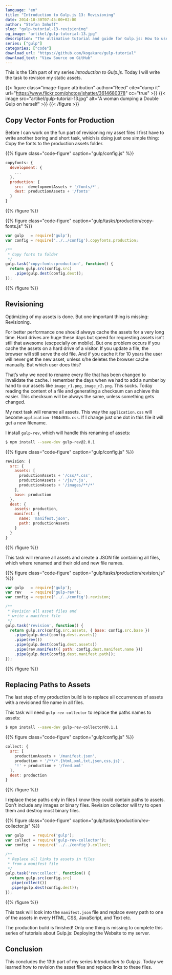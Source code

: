 ```yaml
---
language: "en"
title: "Introduction to Gulp.js 13: Revisioning"
date: 2014-10-30T07:45:00+02:00
author: "Stefan Imhoff"
slug: "gulp-tutorial-13-revisioning"
og_image: "artikel/gulp-tutorial-13.jpg"
description: "The ultimative tutorial and guide for Gulp.js: How to use revisioning to allow long caching of your assets and replace them  with hashed file names, that can be cache busted."
series: ["gulp"]
categories: ["code"]
download_url: "https://github.com/kogakure/gulp-tutorial"
download_text: "View Source on GitHub"
---
```


This is the 13th part of my series *Introduction to Gulp.js*. Today I will write the task to revision my static assets.

{{< figure class="image-figure attribution" author="Reed" cite="dump it" url="https://www.flickr.com/photos/ishatter/3614680378" cc="true" >}}
{{< image src="artikel/gulp-tutorial-13.jpg" alt="A woman dumping a Double Gulp on herself" >}}
{{< /figure >}}

## Copy Vector Fonts for Production

Before I can work on the fun part of revisioning my asset files I first have to write another boring and short task, which is doing just one simple thing: Copy the fonts to the production assets folder.

{{% figure class="code-figure" caption="gulp/config.js" %}}
```javascript
copyfonts: {
  development: {
    ...
  },
  production: {
    src:  developmentAssets + '/fonts/*',
    dest: productionAssets + '/fonts'
  }
}
```
{{% /figure %}}

{{% figure class="code-figure" caption="gulp/tasks/production/copy-fonts.js" %}}
```javascript
var gulp   = require('gulp');
var config = require('../../config').copyfonts.production;

/**
 * Copy fonts to folder
 */
gulp.task('copy:fonts:production', function() {
  return gulp.src(config.src)
    .pipe(gulp.dest(config.dest));
});
```
{{% /figure %}}

## Revisioning

Optimizing of my assets is done. But one important thing is missing: Revisioning.

For better performance one should always cache the assets for a very long time. Hard drives are huge these days but speed for requesting assets isn’t still that awesome (escpecially on mobile). But one problem occurs if you cache the assets on a hard drive of a visitor. If you update a file, the browser will still serve the old file. And if you cache it for 10 years the user will never get the new asset, unless s/he deletes the browser cache manually. But which user does this?

That’s why we need to rename every file that has been changed to invalidate the cache. I remember the days when we had to add a number by hand to our assets like `image_r1.png`, `image_r2.png`. This sucks. Today reading the content of a file and generating a checksum can achieve this easier. This checksum will be always the same, unless something gets changed.

My next task will rename all assets. This way the `application.css` will become `application-f084d03b.css`. If I change just one dot in this file it will get a new filename.

I install `gulp-rev`, which will handle this renaming of assets:

```bash
$ npm install --save-dev gulp-rev@2.0.1
```

{{% figure class="code-figure" caption="gulp/config.js" %}}
```javascript
revision: {
  src: {
    assets: [
      productionAssets + '/css/*.css',
      productionAssets + '/js/*.js',
      productionAssets + '/images/**/*'
    ],
    base: production
  },
  dest: {
    assets: production,
    manifest: {
      name: 'manifest.json',
      path: productionAssets
    }
  }
}
```
{{% /figure %}}

This task will rename all assets and create a JSON file containing all files, which where renamed and their old and new file names.

{{% figure class="code-figure" caption="gulp/tasks/production/revision.js" %}}
```javascript
var gulp   = require('gulp');
var rev    = require('gulp-rev');
var config = require('../../config').revision;

/**
 * Revision all asset files and
 * write a manifest file
 */
gulp.task('revision', function() {
  return gulp.src(config.src.assets, { base: config.src.base })
    .pipe(gulp.dest(config.dest.assets))
    .pipe(rev())
    .pipe(gulp.dest(config.dest.assets))
    .pipe(rev.manifest({ path: config.dest.manifest.name }))
    .pipe(gulp.dest(config.dest.manifest.path));
});
```
{{% /figure %}}

## Replacing Paths to Assets

The last step of my production build is to replace all occurrences of assets with a revisioned file name in all files.

This task will need `gulp-rev-collector` to replace the paths names to assets:

```bash
$ npm install --save-dev gulp-rev-collector@0.1.1
```

{{% figure class="code-figure" caption="gulp/config.js" %}}
```javascript
collect: {
  src: [
    productionAssets + '/manifest.json',
    production + '/**/*.{html,xml,txt,json,css,js}',
    '!' + production + '/feed.xml'
  ],
  dest: production
}
```
{{% /figure %}}

I replace these paths only in files I know they could contain paths to assets. Don’t include any images or binary files. Revision collector will try to open them and destroy most binary files.

{{% figure class="code-figure" caption="gulp/tasks/production/rev-collector.js" %}}
```javascript
var gulp    = require('gulp');
var collect = require('gulp-rev-collector');
var config  = require('../../config').collect;

/**
 * Replace all links to assets in files
 * from a manifest file
 */
gulp.task('rev:collect', function() {
  return gulp.src(config.src)
  .pipe(collect())
  .pipe(gulp.dest(config.dest));
});
```
{{% /figure %}}

This task will look into the `manifest.json` file and replace every path to one of the assets in every HTML, CSS, JavaScript, and Text etc.

The production build is finished! Only one thing is missing to complete this series of tutorials about Gulp.js: Deploying the Website to my server.

## Conclusion

This concludes the 13th part of my series *Introduction to Gulp.js*. Today we learned how to revision the asset files and replace links to these files.
